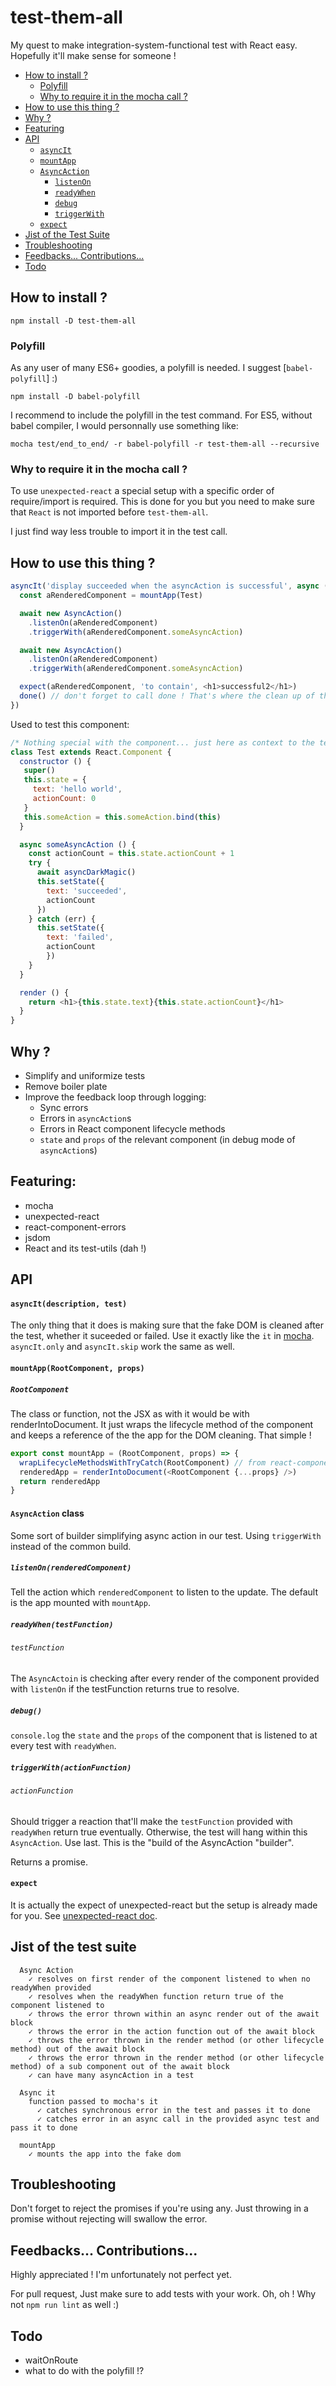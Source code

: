 # test-them-all

My quest to make integration-system-functional test with React easy. Hopefully it'll make sense for
someone !

- [How to install ?](#how-to-install-)
  - [Polyfill](#how-to-install-)
  - [Why to require it in the mocha call ?](#Why-to-require-it-in-the-mocha-call-)
- [How to use this thing ?](#how-to-use-this-thing-)
- [Why ?](#why-)
- [Featuring](#featuring)
- [API](#api)
  - [`asyncIt`](#asyncitdescription-test)
  - [`mountApp`](#mountapprootcomponent-props)
  - [`AsyncAction`](#asyncaction-class)
    - [`listenOn`](#listenonrenderedcomponent)
    - [`readyWhen`](#readywhentestfunction)
    - [`debug`](#debug)
    - [`triggerWith`](#triggerwithactionfunction)
  - [`expect`](#expect)
- [Jist of the Test Suite](#jist-of-the-test-suite)
- [Troubleshooting](#troubleshooting)
- [Feedbacks... Contributions...](#feedbacks-contributions)
- [Todo](#todo)

## How to install ?

```
npm install -D test-them-all
```

### Polyfill

As any user of many ES6+ goodies, a polyfill is needed. I suggest [`babel-polyfill`] :)

```
npm install -D babel-polyfill
```

I recommend to include the polyfill in the test command. For ES5, without babel compiler, I would personnally use something like:

```
mocha test/end_to_end/ -r babel-polyfill -r test-them-all --recursive
```

### Why to require it in the mocha call ?

To use `unexpected-react` a special setup with a specific order of require/import is required. This
is done for you but you need to make sure that `React` is not imported before `test-them-all`.

I just find way less trouble to import it in the test call.

## How to use this thing ?
```javascript
asyncIt('display succeeded when the asyncAction is successful', async (done) => {
  const aRenderedComponent = mountApp(Test)

  await new AsyncAction()
    .listenOn(aRenderedComponent)
    .triggerWith(aRenderedComponent.someAsyncAction)

  await new AsyncAction()
    .listenOn(aRenderedComponent)
    .triggerWith(aRenderedComponent.someAsyncAction)

  expect(aRenderedComponent, 'to contain', <h1>successful2</h1>)
  done() // don't forget to call done ! That's where the clean up of the fake dom is made
})
```

Used to test this component:
```javascript
/* Nothing special with the component... just here as context to the test... */
class Test extends React.Component {
  constructor () {
   super()
   this.state = {
     text: 'hello world',
     actionCount: 0
   }
   this.someAction = this.someAction.bind(this)
  }

  async someAsyncAction () {
    const actionCount = this.state.actionCount + 1
    try {
      await asyncDarkMagic()
      this.setState({
        text: 'succeeded',
        actionCount
      })
    } catch (err) {
      this.setState({
        text: 'failed',
        actionCount
        })
    }
  }

  render () {
    return <h1>{this.state.text}{this.state.actionCount}</h1>
  }
}
```

## Why ?
* Simplify and uniformize tests
* Remove boiler plate
* Improve the feedback loop through logging:
  * Sync errors
  * Errors in `asyncAction`s
  * Errors in React component lifecycle methods
  * `state` and `props` of the relevant component (in debug mode of `asyncAction`s)

## Featuring:
* mocha
* unexpected-react
* react-component-errors
* jsdom
* React and its test-utils (dah !)

## API

#### `asyncIt(description, test)`
The only thing that it does is making sure that the fake DOM is cleaned after the test, whether it suceeded or failed. Use it exactly like the `it` in [mocha](https://mochajs.org/). `asyncIt.only` and `asyncIt.skip` work the same as well.

#### `mountApp(RootComponent, props)`
##### `RootComponent`
The class or function, not the JSX as with it would be with renderIntoDocument.
It just wraps the lifecycle method of the component and keeps a reference of the the app for the DOM cleaning.
That simple !

```javascript
export const mountApp = (RootComponent, props) => {
  wrapLifecycleMethodsWithTryCatch(RootComponent) // from react-component-errors
  renderedApp = renderIntoDocument(<RootComponent {...props} />)
  return renderedApp
}
```

#### `AsyncAction` class
Some sort of builder simplifying async action in our test. Using `triggerWith` instead of the common build.
##### `listenOn(renderedComponent)`
Tell the action which `renderedComponent` to listen to the update. The default is the app mounted
with `mountApp`.

##### `readyWhen(testFunction)`
###### `testFunction`
The `AsyncActoin` is checking after every render of the component provided with `listenOn` if the testFunction returns true to resolve.

##### `debug()`
`console.log` the `state` and the `props` of the component that is listened to at every test with
`readyWhen`.

##### `triggerWith(actionFunction)`
###### `actionFunction`
Should trigger a reaction that'll make the `testFunction` provided with `readyWhen` return true
eventually. Otherwise, the test will hang within this `AsyncAction`. Use last. This is the "build of the AsyncAction "builder".

Returns a promise.

#### `expect`
It is actually the expect of unexpected-react but the setup is already made for you. See
[unexpected-react doc](https://github.com/bruderstein/unexpected-react).

## Jist of the test suite
```
  Async Action
    ✓ resolves on first render of the component listened to when no readyWhen provided
    ✓ resolves when the readyWhen function return true of the component listened to
    ✓ throws the error thrown within an async render out of the await block
    ✓ throws the error in the action function out of the await block
    ✓ throws the error thrown in the render method (or other lifecycle method) out of the await block
    ✓ throws the error thrown in the render method (or other lifecycle method) of a sub component out of the await block
    ✓ can have many asyncAction in a test

  Async it
    function passed to mocha's it
      ✓ catches synchronous error in the test and passes it to done
      ✓ catches error in an async call in the provided async test and pass it to done

  mountApp
    ✓ mounts the app into the fake dom
```

## Troubleshooting
Don't forget to reject the promises if you're using any. Just throwing in a promise without rejecting will swallow the error.

## Feedbacks... Contributions...
Highly appreciated ! I'm unfortunately not perfect yet.

For pull request,
Just make sure to add tests with your work.
Oh, oh ! Why not `npm run lint` as well :)

## Todo
* waitOnRoute
* what to do with the polyfill !?
